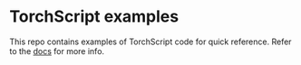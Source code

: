 # TorchScript examples

This repo contains examples of TorchScript code for quick reference.
Refer to the [docs](https://pytorch.org/docs/master/jit.html) for more info.
